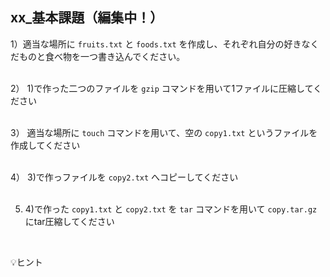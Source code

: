 ## xx_基本課題（編集中！）

1）適当な場所に `fruits.txt` と `foods.txt` を作成し、それぞれ自分の好きなくだものと食べ物を一つ書き込んでください。<br>
<br>

2） 1)で作った二つのファイルを `gzip` コマンドを用いて1ファイルに圧縮してください<br>
<br>

3） 適当な場所に `touch` コマンドを用いて、空の `copy1.txt` というファイルを作成してください <br>
<br>

4） 3)で作っファイルを `copy2.txt` へコピーしてください<br>
<br>

5) 4)で作った `copy1.txt` と `copy2.txt` を `tar` コマンドを用いて `copy.tar.gz` にtar圧縮してください
<br>

:bulb:ヒント<br>
